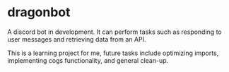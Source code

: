# dragonbot
A discord bot in development. It can perform tasks such as responding to user messages and retrieving data from an API.

This is a learning project for me, future tasks include optimizing imports, implementing cogs functionality,
and general clean-up.